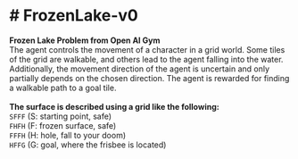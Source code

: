 # # FrozenLake-v0

**Frozen Lake Problem from Open AI Gym**
<br>
The agent controls the movement of a character in a grid world. Some tiles of the grid are walkable, and others lead to the agent falling into the water. Additionally, the movement direction of the agent is uncertain and only partially depends on the chosen direction. The agent is rewarded for finding a walkable path to a goal tile.
<br>
<br>
**The surface is described using a grid like the following:**
<br>
`SFFF` (S: starting point, safe)<br>
`FHFH` (F: frozen surface, safe)<br>
`FFFH` (H: hole, fall to your doom) <br>
`HFFG` (G: goal, where the frisbee is located)<br>
